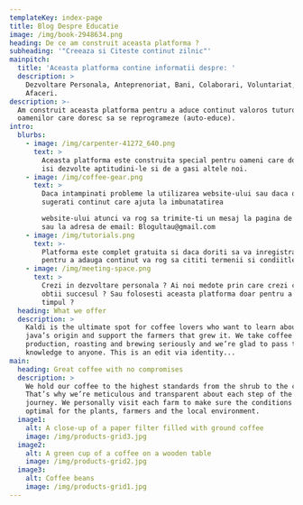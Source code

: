 ```yaml
---
templateKey: index-page
title: Blog Despre Educatie
image: /img/book-2948634.png
heading: De ce am construit aceasta platforma ?
subheading: '"Creeaza si Citeste continut zilnic"'
mainpitch:
  title: 'Aceasta platforma contine informatii despre: '
  description: >
    Dezvoltare Personala, Anteprenoriat, Bani, Colaborari, Voluntariat, Idei De
    Afaceri.
description: >-
  Am construit aceasta platforma pentru a aduce continut valoros tuturor
  oamenilor care doresc sa se reprogrameze (auto-educe).
intro:
  blurbs:
    - image: /img/carpenter-41272_640.png
      text: >
        Aceasta platforma este construita special pentru oameni care doresc sa
        isi dezvolte aptitudini-le si de a gasi altele noi.
    - image: /img/coffee-gear.png
      text: >
        Daca intampinati probleme la utilizarea website-ului sau daca doriti sa
        sugerati continut care ajuta la imbunatatirea 

        website-ului atunci va rog sa trimite-ti un mesaj la pagina de contact
        sau la adresa de email: Blogultau@gmail.com
    - image: /img/tutorials.png
      text: >-
        Platforma este complet gratuita si daca doriti sa va inregistraiti
        pentru a adauga continut va rog sa cititi termenii si condiitle.
    - image: /img/meeting-space.png
      text: >
        Crezi in dezvoltare personala ? Ai noi medote prin care crezi ca poti sa
        obtii succesul ? Sau folosesti aceasta platforma doar pentru a pierde
        timpul ?
  heading: What we offer
  description: >
    Kaldi is the ultimate spot for coffee lovers who want to learn about their
    java’s origin and support the farmers that grew it. We take coffee
    production, roasting and brewing seriously and we’re glad to pass that
    knowledge to anyone. This is an edit via identity...
main:
  heading: Great coffee with no compromises
  description: >
    We hold our coffee to the highest standards from the shrub to the cup.
    That’s why we’re meticulous and transparent about each step of the coffee’s
    journey. We personally visit each farm to make sure the conditions are
    optimal for the plants, farmers and the local environment.
  image1:
    alt: A close-up of a paper filter filled with ground coffee
    image: /img/products-grid3.jpg
  image2:
    alt: A green cup of a coffee on a wooden table
    image: /img/products-grid2.jpg
  image3:
    alt: Coffee beans
    image: /img/products-grid1.jpg
---
```


